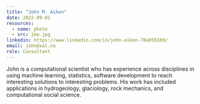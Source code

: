 ```yaml
---
title: "John M. Aiken"
date: 2022-09-01
resources:
  - name: photo
  - src: jma.jpg
linkedin: https://www.linkedin.com/in/john-aiken-70a0501b9/
email: john@xal.no
role: Consultant
---
```


John is a computational scientist who has experience across disciplines in using machine learning, statistics, software 
development to reach interesting solutions to interesting problems. His work has included applications in hydrogeology, 
glaciology, rock mechanics, and computational social science.

